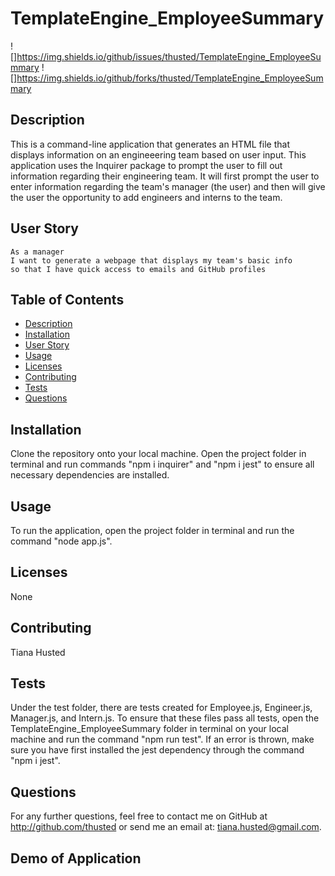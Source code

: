 # TemplateEngine_EmployeeSummary

![]https://img.shields.io/github/issues/thusted/TemplateEngine_EmployeeSummary ![]https://img.shields.io/github/forks/thusted/TemplateEngine_EmployeeSummary

## Description
This is a command-line application that generates an HTML file that displays information on an engineeering team based on user input. This application uses the Inquirer package to prompt the user to fill out information regarding their engineering team. It will first prompt the user to enter information regarding the team's manager (the user) and then will give the user the opportunity to add engineers and interns to the team.

## User Story
```
As a manager
I want to generate a webpage that displays my team's basic info
so that I have quick access to emails and GitHub profiles
```

## Table of Contents
* [Description](#Description)
* [Installation](#Installation)
* [User Story](#User_story)
* [Usage](#Usage)
* [Licenses](#Licenses)
* [Contributing](#Contributing)
* [Tests](#Tests)
* [Questions](#Questions)

## Installation
Clone the repository onto your local machine. Open the project folder in terminal and run commands "npm i inquirer" and "npm i jest" to ensure all necessary dependencies are installed.

## Usage
To run the application, open the project folder in terminal and run the command "node app.js".

## Licenses
None

## Contributing
Tiana Husted

## Tests
Under the test folder, there are tests created for Employee.js, Engineer.js, Manager.js, and Intern.js. To ensure that these files pass all tests, open the TemplateEngine_EmployeeSummary folder in terminal on your local machine and run the command "npm run test". If an error is thrown, make sure you have first installed the jest dependency through the command "npm i jest".

## Questions
For any further questions, feel free to contact me on GitHub at http://github.com/thusted or send me an email at: tiana.husted@gmail.com.

## Demo of Application
